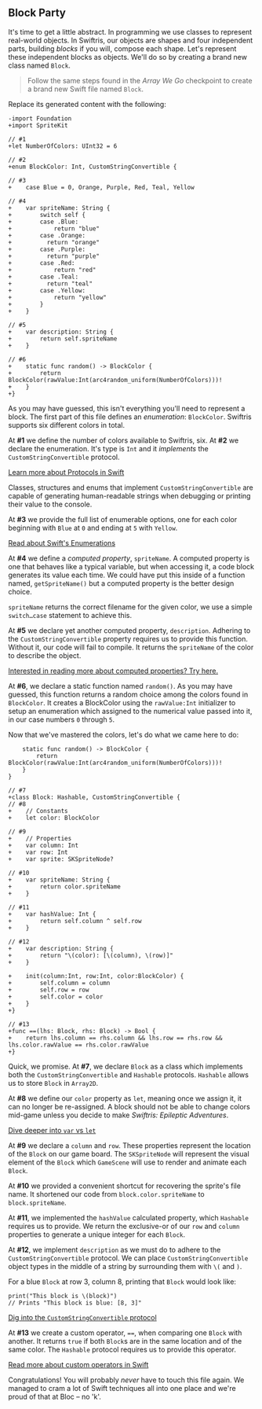 ## Block Party

It's time to get a little abstract. In programming we use classes to represent real-world objects. In Swiftris, our objects are shapes and four independent parts, building *blocks* if you will, compose each shape. Let's represent these independent blocks as objects. We'll do so by creating a brand new class named `Block`.

> Follow the same steps found in the *Array We Go* checkpoint to create a brand new Swift file named `Block`.

Replace its generated content with the following:

```objc(Block.swift)
-import Foundation
+import SpriteKit

// #1
+let NumberOfColors: UInt32 = 6

// #2
+enum BlockColor: Int, CustomStringConvertible {

// #3  
+    case Blue = 0, Orange, Purple, Red, Teal, Yellow

// #4
+    var spriteName: String {
+        switch self {
+        case .Blue:
+            return "blue"
+        case .Orange:
+          return "orange"
+        case .Purple:
+          return "purple"
+        case .Red:
+            return "red"
+        case .Teal:
+          return "teal"
+        case .Yellow:
+            return "yellow"
+        }
+    }

// #5
+    var description: String {
+        return self.spriteName
+    }

// #6
+    static func random() -> BlockColor {
+        return BlockColor(rawValue:Int(arc4random_uniform(NumberOfColors)))!
+    }
+}
```

As you may have guessed, this isn't everything you'll need to represent a block. The first part of this file defines an *enumeration*: `BlockColor`. Swiftris supports six different colors in total.

At **#1** we define the number of colors available to Swiftris, six. At **#2** we declare the enumeration. It's type is `Int` and it *implements* the `CustomStringConvertible` protocol.

[Learn more about Protocols in Swift](https://developer.apple.com/library/prerelease/ios/documentation/Swift/Conceptual/Swift_Programming_Language/Protocols.html)

Classes, structures and enums that implement `CustomStringConvertible` are capable of generating human-readable strings when debugging or printing their value to the console.

At **#3** we provide the full list of enumerable options, one for each color beginning with `Blue` at `0` and ending at `5` with `Yellow`.

[Read about Swift's Enumerations](https://developer.apple.com/library/prerelease/ios/documentation/Swift/Conceptual/Swift_Programming_Language/Enumerations.html)

At **#4** we define a *computed property*, `spriteName`. A computed property is one that behaves like a typical variable, but when accessing it, a code block generates its value each time. We could have put this inside of a function named, `getSpriteName()` but a computed property is the better design choice.

`spriteName` returns the correct filename for the given color, we use a simple `switch…case` statement to achieve this.

At **#5** we declare yet another computed property, `description`. Adhering to the `CustomStringConvertible` property requires us to provide this function. Without it, our code will fail to compile. It returns the `spriteName` of the color to describe the object.

[Interested in reading more about computed properties? Try here.](https://developer.apple.com/library/prerelease/ios/documentation/Swift/Conceptual/Swift_Programming_Language/Properties.html)

At **#6**, we declare a static function named `random()`. As you may have guessed, this function returns a random choice among the colors found in `BlockColor`. It creates a BlockColor using the `rawValue:Int` initializer to setup an enumeration which assigned to the numerical value passed into it, in our case numbers `0` through `5`.

Now that we've mastered the colors, let's do what we came here to do:

```objc(Block.swift)
    static func random() -> BlockColor {
        return BlockColor(rawValue:Int(arc4random_uniform(NumberOfColors)))!
    }
}

// #7
+class Block: Hashable, CustomStringConvertible {
// #8
+    // Constants
+    let color: BlockColor

// #9
+    // Properties
+    var column: Int
+    var row: Int
+    var sprite: SKSpriteNode?

// #10
+    var spriteName: String {
+        return color.spriteName
+    }

// #11
+    var hashValue: Int {
+        return self.column ^ self.row
+    }

// #12
+    var description: String {
+        return "\(color): [\(column), \(row)]"
+    }

+    init(column:Int, row:Int, color:BlockColor) {
+        self.column = column
+        self.row = row
+        self.color = color
+    }
+}

// #13
+func ==(lhs: Block, rhs: Block) -> Bool {
+    return lhs.column == rhs.column && lhs.row == rhs.row && lhs.color.rawValue == rhs.color.rawValue
+}
```

Quick, we promise. At **#7**, we declare `Block` as a class which implements both the `CustomStringConvertible` and `Hashable` protocols. `Hashable` allows us to store `Block` in `Array2D`.

At **#8** we define our `color` property as `let`, meaning once we assign it, it can no longer be re-assigned. A block should not be able to change colors mid-game unless you decide to make *Swiftris: Epileptic Adventures*.

[Dive deeper into `var` vs `let`](https://developer.apple.com/library/prerelease/ios/documentation/Swift/Conceptual/Swift_Programming_Language/TheBasics.html)

At **#9** we declare a `column` and `row`. These properties represent the location of the `Block` on our game board. The `SKSpriteNode` will represent the visual element of the `Block` which `GameScene` will use to render and animate each `Block`.

At **#10** we provided a convenient shortcut for recovering the sprite's file name. It shortened our code from `block.color.spriteName` to `block.spriteName`.

At **#11**, we implemented the `hashValue` calculated property, which `Hashable` requires us to provide. We return the exclusive-or of our `row` and `column` properties to generate a unique integer for each `Block`.

At **#12**, we implement `description` as we must do to adhere to the `CustomStringConvertible` protocol. We can place `CustomStringConvertible` object types in the middle of a string by surrounding them with `\(` and `)`.

For a blue `Block` at row 3, column 8, printing that `Block` would look like:
```objc
print("This block is \(block)")
// Prints "This block is blue: [8, 3]"
```

[Dig into the `CustomStringConvertible` protocol](https://developer.apple.com/library/prerelease/ios/documentation/Swift/Reference/Swift_CustomStringConvertible_Protocol/)

At **#13** we create a custom operator, `==`, when comparing one `Block` with another. It returns `true` if both `Block`s are in the same location and of the same color. The `Hashable` protocol requires us to provide this operator.

[Read more about custom operators in Swift](https://developer.apple.com/library/prerelease/ios/documentation/Swift/Conceptual/Swift_Programming_Language/AdvancedOperators.html)

Congratulations! You will probably *never* have to touch this file again. We managed to cram a lot of Swift techniques all into one place and we're proud of that at Bloc – no 'k'.
